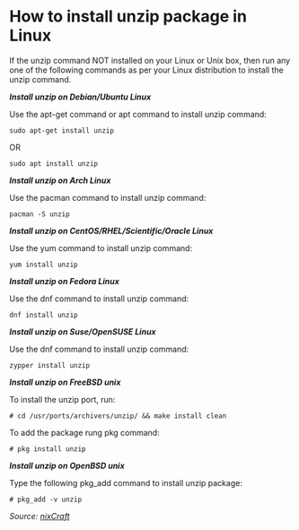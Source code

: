 # How to install unzip package in Linux

If the unzip command NOT installed on your Linux or Unix box, then run any one of the following commands as per your Linux distribution to install the unzip command.

***Install unzip on Debian/Ubuntu Linux*** 

Use the apt-get command or apt command to install unzip command:
```
sudo apt-get install unzip
```
OR
```
sudo apt install unzip
```

***Install unzip on Arch Linux***

Use the pacman command to install unzip command:
```
pacman -S unzip
```

***Install unzip on CentOS/RHEL/Scientific/Oracle Linux***

Use the yum command to install unzip command:
```
yum install unzip
```

***Install unzip on Fedora Linux***

Use the dnf command to install unzip command:
```
dnf install unzip
```

***Install unzip on Suse/OpenSUSE Linux***

Use the dnf command to install unzip command:
```
zypper install unzip
```

***Install unzip on FreeBSD unix***

To install the unzip port, run:
```
# cd /usr/ports/archivers/unzip/ && make install clean
```
To add the package rung pkg command:
```
# pkg install unzip
```

***Install unzip on OpenBSD unix***

Type the following pkg_add command to install unzip package:
```
# pkg_add -v unzip
```

_Source: [nixCraft](https://www.cyberciti.biz/faq/how-to-unzip-a-zip-file-using-the-linux-and-unix-bash-shell-terminal/)_
